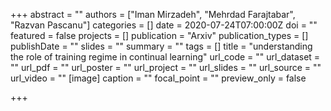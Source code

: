 +++
abstract = ""
authors = ["Iman Mirzadeh", "Mehrdad Farajtabar", "Razvan Pascanu"]
categories = []
date = 2020-07-24T07:00:00Z
doi = ""
featured = false
projects = []
publication = "Arxiv"
publication_types = []
publishDate = ""
slides = ""
summary = ""
tags = []
title = "understanding the role of training regime in continual learning"
url_code = ""
url_dataset = ""
url_pdf = ""
url_poster = ""
url_project = ""
url_slides = ""
url_source = ""
url_video = ""
[image]
caption = ""
focal_point = ""
preview_only = false

+++
